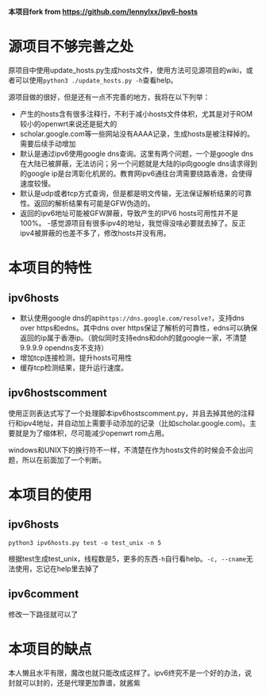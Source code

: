 **本项目fork from https://github.com/lennylxx/ipv6-hosts**

# 源项目不够完善之处

原项目中使用update_hosts.py生成hosts文件，使用方法可见源项目的wiki，或者可以使用`python3 ./update_hosts.py -h`查看help。

源项目做的很好，但是还有一点不完善的地方，我将在以下列举：

- 产生的hosts含有很多注释行，不利于减小hosts文件体积，尤其是对于ROM较小的openwrt来说还是挺大的
- scholar.google.com等一些网站没有AAAA记录，生成hosts是被注释掉的。需要后续手动增加
- 默认是通过ipv6使用google dns查询。这里有两个问题，一个是google dns在大陆已被屏蔽，无法访问；另一个问题就是大陆的ip向google dns请求得到的google ip是台湾彰化机房的。教育网ipv6通往台湾需要绕路香港，会使得速度较慢。
- 默认是udp或者tcp方式查询，但是都是明文传输，无法保证解析结果的可靠性。返回的解析结果有可能是GFW伪造的。
- 返回的ipv6地址可能被GFW屏蔽，导致产生的IPV6 hosts可用性并不是100%。
-感觉源项目有很多ipv4的地址，我觉得没啥必要就去掉了。反正ipv4被屏蔽的也差不多了，修改hosts并没有用。

# 本项目的特性

## ipv6hosts

- 默认使用google dns的api`https://dns.google.com/resolve?`，支持dns over https和edns。其中dns over https保证了解析的可靠性，edns可以确保返回的ip属于香港ip。（貌似同时支持edns和doh的就google一家，不清楚9.9.9.9 opendns支不支持）
- 增加tcp连接检测，提升hosts可用性
- 缓存tcp检测结果，提升运行速度。

## ipv6hostscomment

使用正则表达式写了一个处理脚本ipv6hostscomment.py，并且去掉其他的注释行和ipv4地址，并自动加上需要手动添加的记录（比如scholar.google.com)。主要就是为了缩体积，尽可能减少openwrt rom占用。

windows和UNIX下的换行符不一样，不清楚在作为hosts文件的时候会不会出问题，所以在前面加了一个判断。

# 本项目的使用

## ipv6hosts
```
python3 ipv6hosts.py test -o test_unix -n 5
```
根据test生成test_unix，线程数是5，更多的东西`-h`自行看help。`-c, --cname`无法使用，忘记在help里去掉了 

## ipv6comment
修改一下路径就可以了

# 本项目的缺点
本人懒且水平有限，魔改也就只能改成这样了。ipv6终究不是一个好的办法，说封就可以封的，还是代理更加靠谱，就酱紫
